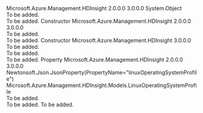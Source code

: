 <Type Name="OsProfile" FullName="Microsoft.Azure.Management.HDInsight.Models.OsProfile">
  <TypeSignature Language="C#" Value="public class OsProfile" />
  <TypeSignature Language="ILAsm" Value=".class public auto ansi beforefieldinit OsProfile extends System.Object" />
  <TypeSignature Language="DocId" Value="T:Microsoft.Azure.Management.HDInsight.Models.OsProfile" />
  <TypeSignature Language="VB.NET" Value="Public Class OsProfile" />
  <TypeSignature Language="F#" Value="type OsProfile = class" />
  <AssemblyInfo>
    <AssemblyName>Microsoft.Azure.Management.HDInsight</AssemblyName>
    <AssemblyVersion>2.0.0.0</AssemblyVersion>
    <AssemblyVersion>3.0.0.0</AssemblyVersion>
  </AssemblyInfo>
  <Base>
    <BaseTypeName>System.Object</BaseTypeName>
  </Base>
  <Interfaces />
  <Docs>
    <summary>To be added.</summary>
    <remarks>To be added.</remarks>
  </Docs>
  <Members>
    <Member MemberName=".ctor">
      <MemberSignature Language="C#" Value="public OsProfile ();" />
      <MemberSignature Language="ILAsm" Value=".method public hidebysig specialname rtspecialname instance void .ctor() cil managed" />
      <MemberSignature Language="DocId" Value="M:Microsoft.Azure.Management.HDInsight.Models.OsProfile.#ctor" />
      <MemberSignature Language="VB.NET" Value="Public Sub New ()" />
      <MemberType>Constructor</MemberType>
      <AssemblyInfo>
        <AssemblyName>Microsoft.Azure.Management.HDInsight</AssemblyName>
        <AssemblyVersion>2.0.0.0</AssemblyVersion>
        <AssemblyVersion>3.0.0.0</AssemblyVersion>
      </AssemblyInfo>
      <Parameters />
      <Docs>
        <summary>To be added.</summary>
        <remarks>To be added.</remarks>
      </Docs>
    </Member>
    <Member MemberName=".ctor">
      <MemberSignature Language="C#" Value="public OsProfile (Microsoft.Azure.Management.HDInsight.Models.LinuxOperatingSystemProfile linuxOperatingSystemProfile = null);" />
      <MemberSignature Language="ILAsm" Value=".method public hidebysig specialname rtspecialname instance void .ctor(class Microsoft.Azure.Management.HDInsight.Models.LinuxOperatingSystemProfile linuxOperatingSystemProfile) cil managed" />
      <MemberSignature Language="DocId" Value="M:Microsoft.Azure.Management.HDInsight.Models.OsProfile.#ctor(Microsoft.Azure.Management.HDInsight.Models.LinuxOperatingSystemProfile)" />
      <MemberSignature Language="F#" Value="new Microsoft.Azure.Management.HDInsight.Models.OsProfile : Microsoft.Azure.Management.HDInsight.Models.LinuxOperatingSystemProfile -&gt; Microsoft.Azure.Management.HDInsight.Models.OsProfile" Usage="new Microsoft.Azure.Management.HDInsight.Models.OsProfile linuxOperatingSystemProfile" />
      <MemberType>Constructor</MemberType>
      <AssemblyInfo>
        <AssemblyName>Microsoft.Azure.Management.HDInsight</AssemblyName>
        <AssemblyVersion>3.0.0.0</AssemblyVersion>
      </AssemblyInfo>
      <Parameters>
        <Parameter Name="linuxOperatingSystemProfile" Type="Microsoft.Azure.Management.HDInsight.Models.LinuxOperatingSystemProfile" />
      </Parameters>
      <Docs>
        <param name="linuxOperatingSystemProfile">To be added.</param>
        <summary>To be added.</summary>
        <remarks>To be added.</remarks>
      </Docs>
    </Member>
    <Member MemberName="LinuxOperatingSystemProfile">
      <MemberSignature Language="C#" Value="public Microsoft.Azure.Management.HDInsight.Models.LinuxOperatingSystemProfile LinuxOperatingSystemProfile { get; set; }" />
      <MemberSignature Language="ILAsm" Value=".property instance class Microsoft.Azure.Management.HDInsight.Models.LinuxOperatingSystemProfile LinuxOperatingSystemProfile" />
      <MemberSignature Language="DocId" Value="P:Microsoft.Azure.Management.HDInsight.Models.OsProfile.LinuxOperatingSystemProfile" />
      <MemberSignature Language="VB.NET" Value="Public Property LinuxOperatingSystemProfile As LinuxOperatingSystemProfile" />
      <MemberSignature Language="F#" Value="member this.LinuxOperatingSystemProfile : Microsoft.Azure.Management.HDInsight.Models.LinuxOperatingSystemProfile with get, set" Usage="Microsoft.Azure.Management.HDInsight.Models.OsProfile.LinuxOperatingSystemProfile" />
      <MemberType>Property</MemberType>
      <AssemblyInfo>
        <AssemblyName>Microsoft.Azure.Management.HDInsight</AssemblyName>
        <AssemblyVersion>2.0.0.0</AssemblyVersion>
        <AssemblyVersion>3.0.0.0</AssemblyVersion>
      </AssemblyInfo>
      <Attributes>
        <Attribute>
          <AttributeName>Newtonsoft.Json.JsonProperty(PropertyName="linuxOperatingSystemProfile")</AttributeName>
        </Attribute>
      </Attributes>
      <ReturnValue>
        <ReturnType>Microsoft.Azure.Management.HDInsight.Models.LinuxOperatingSystemProfile</ReturnType>
      </ReturnValue>
      <Docs>
        <summary>To be added.</summary>
        <value>To be added.</value>
        <remarks>To be added.</remarks>
      </Docs>
    </Member>
  </Members>
</Type>